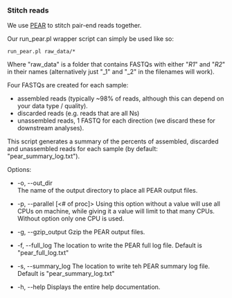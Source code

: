 ### Stitch reads

We use [PEAR](http://sco.h-its.org/exelixis/web/software/pear/) to stitch pair-end reads together.

Our run_pear.pl wrapper script can simply be used like so:

    run_pear.pl raw_data/*

Where "raw_data" is a folder that contains FASTQs with either "_R1_" and "_R2_" in their names (alternatively just "_1" and "_2" in the filenames will work). 

Four FASTQs are created for each sample: 
* assembled reads (typically ~98% of reads, although this can depend on your data type / quality).
* discarded reads (e.g. reads that are all Ns)
* unassembled reads, 1 FASTQ for each direction (we discard these for downstream analyses).

This script generates a summary of the percents of assembled, discarded and unassembled reads for each sample (by default: "pear_summary_log.txt").

Options:
*    -o, --out_dir <file> <br>
        The name of the output directory to place all PEAR output files.

*    -p, --parallel [<# of proc]>
        Using this option without a value will use all CPUs on machine, while
        giving it a value will limit to that many CPUs. Without option only
        one CPU is used.

*    -g, --gzip_output
        Gzip the PEAR output files.

*    -f, --full_log <file>
        The location to write the PEAR full log file. Default is
        "pear_full_log.txt"

*    -s, --summary_log <file>
        The location to write teh PEAR summary log file. Default is
        "pear_summary_log.txt"

*    -h, --help
        Displays the entire help documentation.
